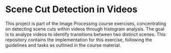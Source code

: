 # Scene Cut Detection in Videos
This project is part of the Image Processing course exercises, concentrating on detecting scene cuts within videos through histogram analysis. The goal is to analyze videos to identify transitions between two distinct scenes. This repository contains the implementation for this exercise, following the guidelines and tasks as outlined in the course material.
